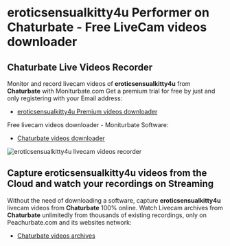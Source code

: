 # eroticsensualkitty4u Performer on Chaturbate - Free LiveCam videos downloader

## Chaturbate Live Videos Recorder

Monitor and record livecam videos of **eroticsensualkitty4u** from **Chaturbate** with Moniturbate.com
Get a premium trial for free by just and only registering with your Email address:
* [eroticsensualkitty4u Premium videos downloader](https://moniturbate.com/request-demo-licence-key.html)

Free livecam videos downloader - Moniturbate Software:
* [Chaturbate videos downloader](https://moniturbate.com/moniturbate-download-software.html)

![eroticsensualkitty4u livecam videos recorder](https://peachurnet.com/templates/moniturbate-software.png)


## Capture eroticsensualkitty4u videos from the Cloud and watch your recordings on Streaming

Without the need of downloading a software, capture **eroticsensualkitty4u** livecam videos from **Chaturbate** 100% online.
Watch Livecam archives from **Chaturbate** unlimitedly from thousands of existing recordings, only on Peachurbate.com and its websites network:
* [Chaturbate videos archives](https://peachurnet.com/)